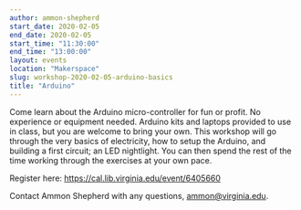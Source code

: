 ```yaml
---
author: ammon-shepherd
start_date: 2020-02-05
end_date: 2020-02-05
start_time: "11:30:00"
end_time: "13:00:00"
layout: events
location: "Makerspace"
slug: workshop-2020-02-05-arduino-basics
title: "Arduino"
---
```


Come learn about the Arduino micro-controller for fun or profit. No experience or equipment needed. Arduino kits and laptops provided to use in 
class, but you are welcome to bring your own. This workshop will go through the very basics of electricity, how to setup the Arduino, and building 
a first circuit; an LED nightlight. You can then spend the rest of the time working through the exercises at your own pace.

Register here: [https://cal.lib.virginia.edu/event/6405660 ](https://cal.lib.virginia.edu/event/6405660)

Contact Ammon Shepherd with any questions, <a href="mailto:ammon@virginia.edu">ammon@virginia.edu</a>.
